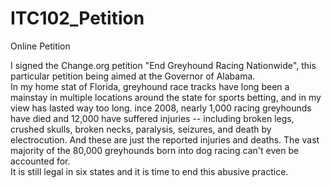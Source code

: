 # ITC102_Petition
Online Petition


I signed the Change.org petition "End Greyhound Racing Nationwide", this particular petition being aimed at the Governor of Alabama. <br>
In my home stat of Florida, greyhound race tracks have long been a mainstay in multiple locations around the state for sports betting, and in my <br>
view has lasted way too long. ince 2008, nearly 1,000 racing greyhounds have died and 12,000 have suffered injuries -- including broken legs, crushed skulls, broken necks, paralysis, seizures, and death by electrocution. And these are just the reported injuries and deaths. The vast majority of the 80,000 greyhounds born into dog racing can't even be accounted for.<br>
It is still legal in six states and it is time to end this abusive practice. 
